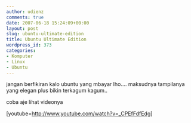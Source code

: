 ```yaml
---
author: udienz
comments: true
date: 2007-06-18 15:24:09+00:00
layout: post
slug: ubuntu-ultimate-edition
title: Ubuntu Ultimate Edition
wordpress_id: 373
categories:
- Komputer
- Linux
- Ubuntu
---
```


jangan berfikiran kalo ubuntu yang mbayar lho.... maksudnya tampilanya yang elegan plus bikin terkagum kagum..

coba aje lihat videonya

[youtube=http://www.youtube.com/watch?v=_CPEfFdfEdg]
